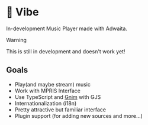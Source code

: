 # 🎵 Vibe
In-development Music Player made with Adwaita.

> [!warning]
> This is still in development and doesn't work yet!

## Goals
- Play(and maybe stream) music
- Work with MPRIS Interface
- Use TypeScript and [Gnim](https://github.com/aylur/gnim) with GJS
- Internationalization (i18n)
- Pretty attractive but familiar interface
- Plugin support (for adding new sources and more...)
